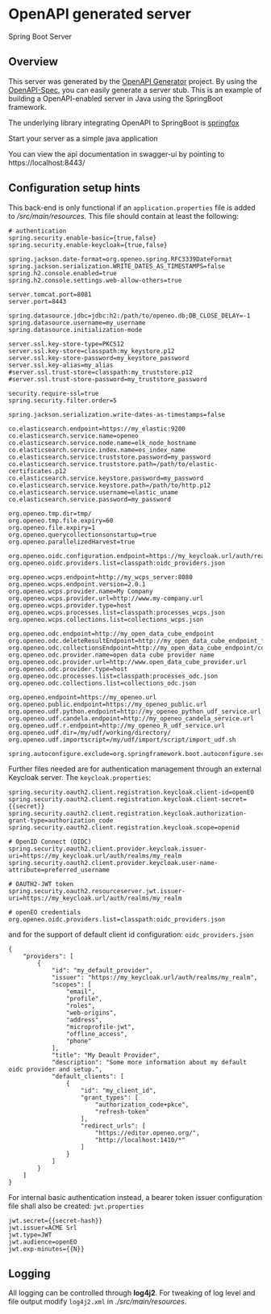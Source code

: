 # OpenAPI generated server

Spring Boot Server 


## Overview  

This server was generated by the [OpenAPI Generator](https://openapi-generator.tech) project.
By using the [OpenAPI-Spec](https://openapis.org), you can easily generate a server stub.
This is an example of building a OpenAPI-enabled server in Java using the SpringBoot framework.

The underlying library integrating OpenAPI to SpringBoot is [springfox](https://github.com/springfox/springfox)

Start your server as a simple java application

You can view the api documentation in swagger-ui by pointing to  
https://localhost:8443/

## Configuration setup hints

This back-end is only functional if an `application.properties` file is added to */src/main/resources*.
This file should contain at least the following:

```
# authentication
spring.security.enable-basic={true,false}
spring.security.enable-keycloak={true,false}

spring.jackson.date-format=org.openeo.spring.RFC3339DateFormat
spring.jackson.serialization.WRITE_DATES_AS_TIMESTAMPS=false
spring.h2.console.enabled=true
spring.h2.console.settings.web-allow-others=true

server.tomcat.port=8081
server.port=8443

spring.datasource.jdbc=jdbc:h2:/path/to/openeo.db;DB_CLOSE_DELAY=-1
spring.datasource.username=my_username
spring.datasource.initialization-mode

server.ssl.key-store-type=PKCS12
server.ssl.key-store=classpath:my_keystore.p12
server.ssl.key-store-password=my_keystore_password
server.ssl.key-alias=my_alias
#server.ssl.trust-store=classpath:my_truststore.p12
#server.ssl.trust-store-password=my_truststore_password

security.require-ssl=true
spring.security.filter.order=5

spring.jackson.serialization.write-dates-as-timestamps=false

co.elasticsearch.endpoint=https://my_elastic:9200
co.elasticsearch.service.name=openeo
co.elasticsearch.service.node.name=elk_node_hostname
co.elasticsearch.service.index.name=es_index_name
co.elasticsearch.service.truststore.password=my_password
co.elasticsearch.service.truststore.path=/path/to/elastic-certificates.p12
co.elasticsearch.service.keystore.password=my_password
co.elasticsearch.service.keystore.path=/path/to/http.p12
co.elasticsearch.service.username=elastic_uname
co.elasticsearch.service.password=my_password
	
org.openeo.tmp.dir=tmp/
org.openeo.tmp.file.expiry=60
org.openeo.file.expiry=1
org.openeo.querycollectionsonstartup=true
org.openeo.parallelizedHarvest=true

org.openeo.oidc.configuration.endpoint=https://my_keycloak.url/auth/realms/openeo/
org.openeo.oidc.providers.list=classpath:oidc_providers.json

org.openeo.wcps.endpoint=http://my_wcps_server:8080
org.openeo.wcps.endpoint.version=2.0.1
org.openeo.wcps.provider.name=My Company
org.openeo.wcps.provider.url=http://www.my-company.url
org.openeo.wcps.provider.type=host
org.openeo.wcps.processes.list=classpath:processes_wcps.json
org.openeo.wcps.collections.list=collections_wcps.json

org.openeo.odc.endpoint=http://my_open_data_cube_endpoint
org.openeo.odc.deleteResultEndpoint=http://my_open_data_cube_endpoint_for_stopping_a_job
org.openeo.odc.collectionsEndpoint=http://my_open_data_cube_endpoint/collections/
org.openeo.odc.provider.name=open data cube provider name
org.openeo.odc.provider.url=http://www.open_data_cube_provider.url
org.openeo.odc.provider.type=host
org.openeo.odc.processes.list=classpath:processes_odc.json
org.openeo.odc.collections.list=collections_odc.json

org.openeo.endpoint=https://my_openeo.url
org.openeo.public.endpoint=https://my_openeo_public.url
org.openeo.udf.python.endpoint=http://my_openeo_python_udf_service.url
org.openeo.udf.candela.endpoint=http://my_openeo_candela_service.url
org.openeo.udf.r.endpoint=http://my_openeo_R_udf_service.url
org.openeo.udf.dir=/my/udf/working/directory/
org.openeo.udf.importscript=/my/udf/import/script/import_udf.sh

spring.autoconfigure.exclude=org.springframework.boot.autoconfigure.security.SecurityAutoConfiguration
```

Further files needed are for authentication management through an external Keycloak server.
The `keycloak.properties`:

```
spring.security.oauth2.client.registration.keycloak.client-id=openEO
spring.security.oauth2.client.registration.keycloak.client-secret={{secret}}
spring.security.oauth2.client.registration.keycloak.authorization-grant-type=authorization_code
spring.security.oauth2.client.registration.keycloak.scope=openid

# OpenID Connect (OIDC)
spring.security.oauth2.client.provider.keycloak.issuer-uri=https://my_keycloak.url/auth/realms/my_realm
spring.security.oauth2.client.provider.keycloak.user-name-attribute=preferred_username

# OAUTH2-JWT token
spring.security.oauth2.resourceserver.jwt.issuer-uri=https://my_keycloak.url/auth/realms/my_realm

# openEO credentials
org.openeo.oidc.providers.list=classpath:oidc_providers.json
```

and for the support of default client id configuration: `oidc_providers.json`

```
{
	"providers": [
		{
			"id": "my_default_provider",
			"issuer": "https://my_keycloak.url/auth/realms/my_realm",
			"scopes": [
				"email",
				"profile",
				"roles",
				"web-origins",
				"address",
				"microprofile-jwt",
				"offline_access",
				"phone"
			],
			"title": "My Deault Provider",
			"description": "Some more information about my default oidc provider and setup.",
			"default_clients": [
				{
					"id": "my_client_id",
					"grant_types": [
						"authorization_code+pkce",
						"refresh-token"
					],
					"redirect_urls": [
						"https://editor.openeo.org/",
						"http://localhost:1410/*"
					]
				}
			]
		}
	]
}
```

For internal basic authentication instead, a bearer token issuer configuration file shall also be created: ``jwt.properties``

```
jwt.secret={{secret-hash}}
jwt.issuer=ACME Srl
jwt.type=JWT
jwt.audience=openEO
jwt.exp-minutes={{N}}
```

## Logging

All logging can be controlled through **log4j2**.
For tweaking of log level and file output modify
`log4j2.xml` in *./src/main/resources*.

